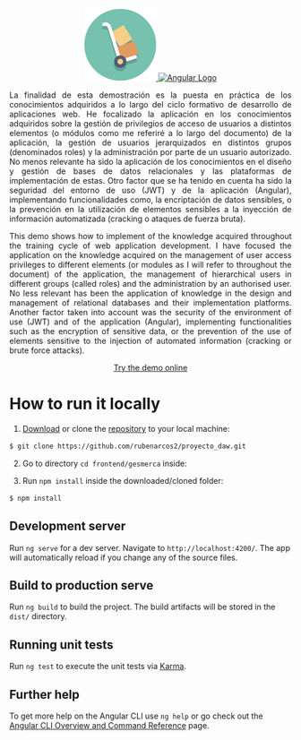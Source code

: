 <p align="center">
    <a href="https://vps.rarcos.com:10448/" target="_blank">
        <img src="./src/assets/img/icons/gesmerca.png" alt="GesMerCa Logo">
    </a>
    <a href="https://angular.io/" target="_blank">
        <img src="https://upload.wikimedia.org/wikipedia/commons/c/cf/Angular_full_color_logo.svg" width=150 alt="Angular Logo">
    </a>
</p>

<p align="justify">La finalidad de esta demostración es la puesta en práctica de los conocimientos adquiridos a lo largo del ciclo formativo de desarrollo de aplicaciones web.
He focalizado la aplicación en los conocimientos adquiridos sobre la gestión de privilegios de acceso de usuarios a distintos elementos (o módulos como me referiré a lo largo del documento) de la aplicación, la gestión de usuarios jerarquizados en distintos grupos (denominados roles) y la administración por parte de un usuario autorizado. No menos relevante ha sido la aplicación de los conocimientos en el diseño y gestión de bases de datos relacionales y las plataformas de implementación de estas. Otro factor que se ha tenido en cuenta ha sido la seguridad del entorno de uso (JWT) y de la aplicación (Angular), implementando funcionalidades como, la encriptación de datos sensibles, o la prevención en la utilización de elementos sensibles a la inyección de información automatizada (cracking o ataques de fuerza bruta).</p>

<p align="justify">This demo shows how to implement of the knowledge acquired throughout the training cycle of web application development.
I have focused the application on the knowledge acquired on the management of user access privileges to different elements (or modules as I will refer to throughout the document) of the application, the management of hierarchical users in different groups (called roles) and the administration by an authorised user. No less relevant has been the application of knowledge in the design and management of relational databases and their implementation platforms. Another factor taken into account was the security of the environment of use (JWT) and of the application (Angular), implementing functionalities such as the encryption of sensitive data, or the prevention of the use of elements sensitive to the injection of automated information (cracking or brute force attacks).</p>

<p align="center"><a href="https://vps.rarcos.com:10448/" target="_blank">Try the demo online</a></p>

# How to run it locally

1. [Download](https://github.com/rubenarcos2/proyecto_daw/archive/refs/heads/main.zip) or clone the [repository](https://github.com/rubenarcos2/proyecto_daw.git) to your local machine:

```bash
$ git clone https://github.com/rubenarcos2/proyecto_daw.git
```

2. Go to directory `cd frontend/gesmerca` inside:

3. Run `npm install` inside the downloaded/cloned folder:

```bash
$ npm install
```

## Development server

Run `ng serve` for a dev server. Navigate to `http://localhost:4200/`. The app will automatically reload if you change any of the source files.

## Build to production serve

Run `ng build` to build the project. The build artifacts will be stored in the `dist/` directory.

## Running unit tests

Run `ng test` to execute the unit tests via [Karma](https://karma-runner.github.io).

## Further help

To get more help on the Angular CLI use `ng help` or go check out the [Angular CLI Overview and Command Reference](https://angular.io/cli) page.
